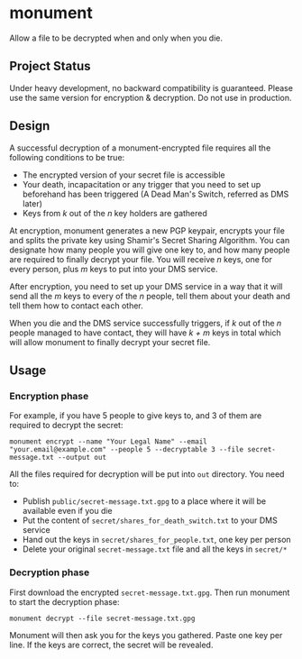 # monument

Allow a file to be decrypted when and only when you die.

## Project Status

Under heavy development, no backward compatibility is guaranteed. Please use the same version for encryption & decryption. Do not use in production.

## Design

A successful decryption of a monument-encrypted file requires all the following conditions to be true:

* The encrypted version of your secret file is accessible
* Your death, incapacitation or any trigger that you need to set up beforehand has been triggered (A Dead Man's Switch, referred as DMS later)
* Keys from _k_ out of the _n_ key holders are gathered

At encryption, monument generates a new PGP keypair, encrypts your file and splits the private key using Shamir's Secret Sharing Algorithm. You can designate how many people you will give one key to, and how many people are required to finally decrypt your file. You will receive _n_ keys, one for every person, plus _m_ keys to put into your DMS service.

After encryption, you need to set up your DMS service in a way that it will send all the _m_ keys to every of the _n_ people, tell them about your death and tell them how to contact each other. 

When you die and the DMS service successfully triggers, if _k_ out of the _n_ people managed to have contact, they will have _k + m_ keys in total which will allow monument to finally decrypt your secret file.

## Usage

### Encryption phase

For example, if you have 5 people to give keys to, and 3 of them are required to decrypt the secret: 

```shell
monument encrypt --name "Your Legal Name" --email "your.email@example.com" --people 5 --decryptable 3 --file secret-message.txt --output out
```

All the files required for decryption will be put into `out` directory. You need to:

* Publish `public/secret-message.txt.gpg` to a place where it will be available even if you die
* Put the content of `secret/shares_for_death_switch.txt` to your DMS service
* Hand out the keys in `secret/shares_for_people.txt`, one key per person
* Delete your original `secret-message.txt` file and all the keys in `secret/*`

### Decryption phase

First download the encrypted `secret-message.txt.gpg`. Then run monument to start the decryption phase:

```shell
monument decrypt --file secret-message.txt.gpg
```

Monument will then ask you for the keys you gathered. Paste one key per line. If the keys are correct, the secret will be revealed.